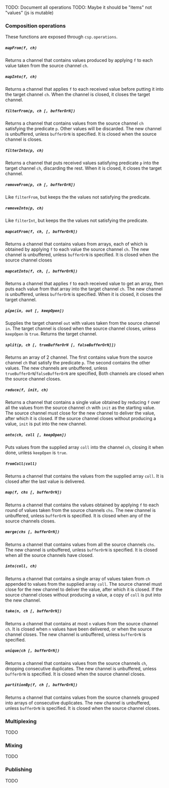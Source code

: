TODO: Document all operations
TODO: Maybe it should be "items" not "values" (js is mutable)

### Composition operations ###
These functions are exposed through `csp.operations`.

##### `mapFrom(f, ch)` #####
Returns a channel that contains values produced by applying `f` to each value taken from the source channel `ch`.

##### `mapInto(f, ch)` #####
Returns a channel that applies `f` to each received value before putting it into the target channel `ch`. When the channel is closed, it closes the target channel.

##### `filterFrom(p, ch [, bufferOrN])` #####
Returns a channel that contains values from the source channel `ch` satisfying the predicate `p`. Other values will be discarded. The new channel is unbuffered, unless `bufferOrN` is specified. It is closed when the source channel is closes.

##### `filterInto(p, ch)` #####
Returns a channel that puts received values satisfying predicate `p` into the target channel `ch`, discarding the rest. When it is closed, it closes the target channel.

##### `removeFrom(p, ch [, bufferOrN])` #####
Like `filterFrom`, but keeps the the values not satisfying the predicate.

##### `removeInto(p, ch)` #####
Like `filterInt`, but keeps the the values not satisfying the predicate.

##### `mapcatFrom(f, ch, [, bufferOrN])` #####
Returns a channel that contains values from arrays, each of which is obtained by applying `f` to each value the source channel `ch`. The new channel is unbuffered, unless `bufferOrN` is specified. It is closed when the source channel closes

##### `mapcatInto(f, ch, [, bufferOrN])` #####
Returns a channel that applies `f` to each received value to get an array, then puts each value from that array into the target channel `ch`. The new channel is unbuffered, unless `bufferOrN` is specified. When it is closed, it closes the target channel.

##### `pipe(in, out [, keepOpen])` #####
Supplies the target channel `out` with values taken from the source channel `in`. The target channel is closed when the source channel closes, unless `keepOpen` is `true`. Returns the target channel.

##### `split(p, ch [, trueBufferOrN [, falseBufferOrN]])` #####
Returns an array of 2 channel. The first contains value from the source channel `ch` that satisfy the predicate `p`. The second contains the other values. The new channels are unbuffered, unless `trueBufferOrN`/`falseBufferOrN` are specified, Both channels are closed when the source channel closes.

##### `reduce(f, init, ch)` #####
Returns a channel that contains a single value obtained by reducing `f` over all the values from the source channel `ch` with `init` as the starting value. The source channel must close for the new channel to deliver the value, after which it is closed. If the source channel closes without producing a value, `init` is put into the new channel.

##### `onto(ch, coll [, keepOpen])` #####
Puts values from the supplied array `coll` into the channel `ch`, closing it when done, unless `keepOpen` is `true`.

##### `fromColl(coll)` #####
Returns a channel that contains the values from the supplied array `coll`. It is closed after the last value is delivered.

##### `map(f, chs [, bufferOrN])` #####
Returns a channel that contains the values obtained by applying `f` to each round of values taken from the source channels `chs`. The new channel is unbuffered, unless `bufferOrN` is specified. It is closed when any of the source channels closes.

##### `merge(chs [, bufferOrN])` #####
Returns a channel that contains values from all the source channels `chs`. The new channel is unbuffered, unless `bufferOrN` is specified. It is closed when all the source channels have closed.

##### `into(coll, ch)` #####
Returns a channel that contains a single array of values taken from `ch` appended to values from the supplied array `coll`. The source channel must close for the new channel to deliver the value, after which it is closed. If the source channel closes without producing a value, a copy of `coll` is put into the new channel.

##### `take(n, ch [, bufferOrN])` #####
Returns a channel that contains at most `n` values from the source channel `ch`. It is closed when `n` values have been delivered, or when the source channel closes. The new channel is unbuffered, unless `bufferOrN` is specified.

##### `unique(ch [, bufferOrN])` #####
Returns a channel that contains values from the source channels `ch`, dropping consecutive duplicates. The new channel is unbuffered, unless `bufferOrN` is specified. It is closed when the source channel closes.

##### `partitionBy(f, ch [, bufferOrN])` #####
Returns a channel that contains values from the source channels grouped into arrays of consecutive duplicates. The new channel is unbuffered, unless `bufferOrN` is specified. It is closed when the source channel closes.

### Multiplexing ###

TODO

### Mixing ###

TODO

### Publishing ###

TODO
